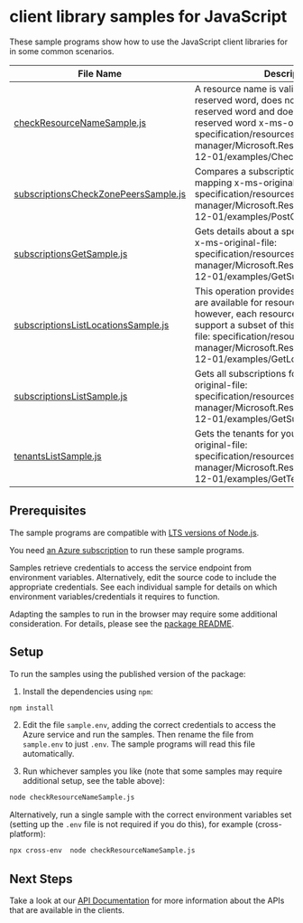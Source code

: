 # client library samples for JavaScript

These sample programs show how to use the JavaScript client libraries for in some common scenarios.

| **File Name**                                                             | **Description**                                                                                                                                                                                                                                                                       |
| ------------------------------------------------------------------------- | ------------------------------------------------------------------------------------------------------------------------------------------------------------------------------------------------------------------------------------------------------------------------------------- |
| [checkResourceNameSample.js][checkresourcenamesample]                     | A resource name is valid if it is not a reserved word, does not contains a reserved word and does not start with a reserved word x-ms-original-file: specification/resources/resource-manager/Microsoft.Resources/stable/2022-12-01/examples/CheckResourceName.json                   |
| [subscriptionsCheckZonePeersSample.js][subscriptionscheckzonepeerssample] | Compares a subscriptions logical zone mapping x-ms-original-file: specification/resources/resource-manager/Microsoft.Resources/stable/2022-12-01/examples/PostCheckZonePeers.json                                                                                                     |
| [subscriptionsGetSample.js][subscriptionsgetsample]                       | Gets details about a specified subscription. x-ms-original-file: specification/resources/resource-manager/Microsoft.Resources/stable/2022-12-01/examples/GetSubscription.json                                                                                                         |
| [subscriptionsListLocationsSample.js][subscriptionslistlocationssample]   | This operation provides all the locations that are available for resource providers; however, each resource provider may support a subset of this list. x-ms-original-file: specification/resources/resource-manager/Microsoft.Resources/stable/2022-12-01/examples/GetLocations.json |
| [subscriptionsListSample.js][subscriptionslistsample]                     | Gets all subscriptions for a tenant. x-ms-original-file: specification/resources/resource-manager/Microsoft.Resources/stable/2022-12-01/examples/GetSubscriptions.json                                                                                                                |
| [tenantsListSample.js][tenantslistsample]                                 | Gets the tenants for your account. x-ms-original-file: specification/resources/resource-manager/Microsoft.Resources/stable/2022-12-01/examples/GetTenants.json                                                                                                                        |

## Prerequisites

The sample programs are compatible with [LTS versions of Node.js](https://github.com/nodejs/release#release-schedule).

You need [an Azure subscription][freesub] to run these sample programs.

Samples retrieve credentials to access the service endpoint from environment variables. Alternatively, edit the source code to include the appropriate credentials. See each individual sample for details on which environment variables/credentials it requires to function.

Adapting the samples to run in the browser may require some additional consideration. For details, please see the [package README][package].

## Setup

To run the samples using the published version of the package:

1. Install the dependencies using `npm`:

```bash
npm install
```

2. Edit the file `sample.env`, adding the correct credentials to access the Azure service and run the samples. Then rename the file from `sample.env` to just `.env`. The sample programs will read this file automatically.

3. Run whichever samples you like (note that some samples may require additional setup, see the table above):

```bash
node checkResourceNameSample.js
```

Alternatively, run a single sample with the correct environment variables set (setting up the `.env` file is not required if you do this), for example (cross-platform):

```bash
npx cross-env  node checkResourceNameSample.js
```

## Next Steps

Take a look at our [API Documentation][apiref] for more information about the APIs that are available in the clients.

[checkresourcenamesample]: https://github.com/Azure/azure-sdk-for-js/blob/main/sdk/resources-subscriptions/arm-resources-subscriptions/samples/v2/javascript/checkResourceNameSample.js
[subscriptionscheckzonepeerssample]: https://github.com/Azure/azure-sdk-for-js/blob/main/sdk/resources-subscriptions/arm-resources-subscriptions/samples/v2/javascript/subscriptionsCheckZonePeersSample.js
[subscriptionsgetsample]: https://github.com/Azure/azure-sdk-for-js/blob/main/sdk/resources-subscriptions/arm-resources-subscriptions/samples/v2/javascript/subscriptionsGetSample.js
[subscriptionslistlocationssample]: https://github.com/Azure/azure-sdk-for-js/blob/main/sdk/resources-subscriptions/arm-resources-subscriptions/samples/v2/javascript/subscriptionsListLocationsSample.js
[subscriptionslistsample]: https://github.com/Azure/azure-sdk-for-js/blob/main/sdk/resources-subscriptions/arm-resources-subscriptions/samples/v2/javascript/subscriptionsListSample.js
[tenantslistsample]: https://github.com/Azure/azure-sdk-for-js/blob/main/sdk/resources-subscriptions/arm-resources-subscriptions/samples/v2/javascript/tenantsListSample.js
[apiref]: https://docs.microsoft.com/javascript/api/@azure/arm-resources-subscriptions?view=azure-node-preview
[freesub]: https://azure.microsoft.com/free/
[package]: https://github.com/Azure/azure-sdk-for-js/tree/main/sdk/resources-subscriptions/arm-resources-subscriptions/README.md
